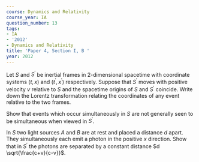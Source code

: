 ```yaml
---
course: Dynamics and Relativity
course_year: IA
question_number: 13
tags:
- IA
- '2012'
- Dynamics and Relativity
title: 'Paper 4, Section I, B '
year: 2012
---
```




Let $S$ and $S^{\prime}$ be inertial frames in 2-dimensional spacetime with coordinate systems $(t, x)$ and $\left(t^{\prime}, x^{\prime}\right)$ respectively. Suppose that $S^{\prime}$ moves with positive velocity $v$ relative to $S$ and the spacetime origins of $S$ and $S^{\prime}$ coincide. Write down the Lorentz transformation relating the coordinates of any event relative to the two frames.

Show that events which occur simultaneously in $S$ are not generally seen to be simultaneous when viewed in $S^{\prime}$.

In $S$ two light sources $A$ and $B$ are at rest and placed a distance $d$ apart. They simultaneously each emit a photon in the positive $x$ direction. Show that in $S^{\prime}$ the photons are separated by a constant distance $d \sqrt{\frac{c+v}{c-v}}$.
